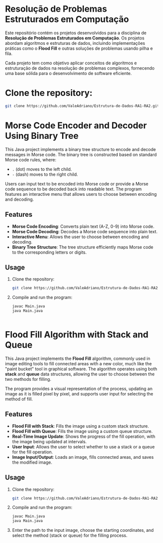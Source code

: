 # Resolução de Problemas Estruturados em Computação

Este repositório contém os projetos desenvolvidos para a disciplina de **Resolução de Problemas Estruturados em Computação**. Os projetos abordam algoritmos e estruturas de dados, incluindo implementações práticas como o **Flood Fill** e outras soluções de problemas usando pilha e fila.

Cada projeto tem como objetivo aplicar conceitos de algoritmos e estruturação de dados na resolução de problemas complexos, fornecendo uma base sólida para o desenvolvimento de software eficiente.

# Clone the repository:
   ```bash
   git clone https://github.com/ValeAdriano/Estrutura-de-Dados-RA1-RA2.git
   ```

# Morse Code Encoder and Decoder Using Binary Tree

This Java project implements a binary tree structure to encode and decode messages in Morse code. The binary tree is constructed based on standard Morse code rules, where:
- `.` (dot) moves to the left child.
- `-` (dash) moves to the right child.

Users can input text to be encoded into Morse code or provide a Morse code sequence to be decoded back into readable text. The program features an interactive menu that allows users to choose between encoding and decoding.

## Features
- **Morse Code Encoding**: Converts plain text (A-Z, 0-9) into Morse code.
- **Morse Code Decoding**: Decodes a Morse code sequence into plain text.
- **Interactive Menu**: Allows the user to choose between encoding and decoding.
- **Binary Tree Structure**: The tree structure efficiently maps Morse code to the corresponding letters or digits.

## Usage

1. Clone the repository:
   ```bash
   git clone https://github.com/ValeAdriano/Estrutura-de-Dados-RA1-RA2.git
2. Compile and run the program:
    ```bash
    javac Main.java
    java Main.java



# Flood Fill Algorithm with Stack and Queue

This Java project implements the **Flood Fill** algorithm, commonly used in image editing tools to fill connected areas with a new color, much like the "paint bucket" tool in graphical software. The algorithm operates using both **stack** and **queue** data structures, allowing the user to choose between the two methods for filling.

The program provides a visual representation of the process, updating an image as it is filled pixel by pixel, and supports user input for selecting the method of fill.

## Features
- **Flood Fill with Stack**: Fills the image using a custom stack structure.
- **Flood Fill with Queue**: Fills the image using a custom queue structure.
- **Real-Time Image Update**: Shows the progress of the fill operation, with the image being updated at intervals.
- **User Input**: Allows the user to select whether to use a stack or a queue for the fill operation.
- **Image Input/Output**: Loads an image, fills connected areas, and saves the modified image.

## Usage

1. Clone the repository:
   ```bash
   git clone https://github.com/ValeAdriano/Estrutura-de-Dados-RA1-RA2.git
   ```
2. Compile and run the program:
   ```bash
   javac Main.java
   java Main.java
   ```
3. Enter the path to the input image, choose the starting coordinates, and select the method (stack or queue) for the filling process.









